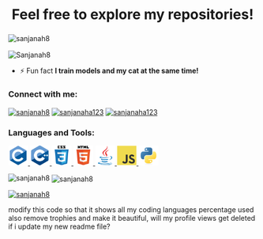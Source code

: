 <h1 align="center">Feel free to explore my repositories!</h1>
<h3 align="center"></h3>

<p align="left"> <img src="https://komarev.com/ghpvc/?username=sanjanah8&label=Profile%20views&color=0e75b6&style=flat" alt="sanjanah8" /> </p>

<p><img align="center" src="https://github-readme-streak-stats.herokuapp.com/?user=sanjanah8&" alt="Sanjanah8" /></p>


- ⚡ Fun fact **I train models and my cat at the same time!**

<h3 align="left">Connect with me:</h3>
<p align="left">
<a href="https://linkedin.com/in/sanjanah8" target="blank"><img align="center" src="https://raw.githubusercontent.com/rahuldkjain/github-profile-readme-generator/master/src/images/icons/Social/linked-in-alt.svg" alt="sanjanah8" height="30" width="40" /></a>
<a href="https://www.hackerrank.com/sanjanaha123" target="blank"><img align="center" src="https://raw.githubusercontent.com/rahuldkjain/github-profile-readme-generator/master/src/images/icons/Social/hackerrank.svg" alt="sanjanaha123" height="30" width="40" /></a>
<a href="https://www.leetcode.com/sanjanaha123" target="blank"><img align="center" src="https://raw.githubusercontent.com/rahuldkjain/github-profile-readme-generator/master/src/images/icons/Social/leet-code.svg" alt="sanjanaha123" height="30" width="40" /></a>
</p>

<h3 align="left">Languages and Tools:</h3>
<p align="left"> <a href="https://www.cprogramming.com/" target="_blank" rel="noreferrer"> <img src="https://raw.githubusercontent.com/devicons/devicon/master/icons/c/c-original.svg" alt="c" width="40" height="40"/> </a> <a href="https://www.w3schools.com/cpp/" target="_blank" rel="noreferrer"> <img src="https://raw.githubusercontent.com/devicons/devicon/master/icons/cplusplus/cplusplus-original.svg" alt="cplusplus" width="40" height="40"/> </a> <a href="https://www.w3schools.com/css/" target="_blank" rel="noreferrer"> <img src="https://raw.githubusercontent.com/devicons/devicon/master/icons/css3/css3-original-wordmark.svg" alt="css3" width="40" height="40"/>  <a href="https://www.w3.org/html/" target="_blank" rel="noreferrer"> <img src="https://raw.githubusercontent.com/devicons/devicon/master/icons/html5/html5-original-wordmark.svg" alt="html5" width="40" height="40"/> </a>  <a href="https://www.java.com" target="_blank" rel="noreferrer"> <img src="https://raw.githubusercontent.com/devicons/devicon/master/icons/java/java-original.svg" alt="java" width="40" height="40"/> </a> <a href="https://developer.mozilla.org/en-US/docs/Web/JavaScript" target="_blank" rel="noreferrer"> <img src="https://raw.githubusercontent.com/devicons/devicon/master/icons/javascript/javascript-original.svg" alt="javascript" width="40" height="40"/> </a>  <a href="https://www.python.org" target="_blank" rel="noreferrer"> <img src="https://raw.githubusercontent.com/devicons/devicon/master/icons/python/python-original.svg" alt="python" width="40" height="40"/> </a> </p>

<p><img align="left" src="https://github-readme-stats.vercel.app/api/top-langs?username=sanjanah8&show_icons=true&locale=en&layout=compact" alt="sanjanah8" /></p>

<p>&nbsp;<img align="center" src="https://github-readme-stats.vercel.app/api?username=sanjanah8&show_icons=true&locale=en" alt="sanjanah8" /></p>


<p align="left"> <a href="https://github.com/ryo-ma/github-profile-trophy"><img src="https://github-profile-trophy.vercel.app/?username=sanjanah8" alt="sanjanah8" /></a> </p> modify this code so that it shows all my coding languages percentage used also remove trophies and make it beautiful, will my profile views get deleted if i update my new readme file?
